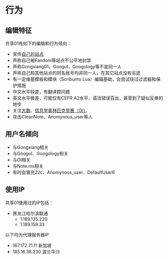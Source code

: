 # 行为

## 编辑特征
共享01有如下的编辑和行为倾向：
- 宣传[自己的站点](monkeysite.md)
- 声称自己被Fandom等站点不公平地封禁
- 声称Gongxiang01、Googol、Googology等不是同一人
- 声称自己和其他站点的同名帐号均非同一人，在其它站点没有劣迹
- 有一定维基模板和模块（Scribunto Lua）编辑基础，会尝试绕过过滤器和保护措施
- 中文水平较差，有翻译腔问题
- 英文水平极差，可能仅有CEFR A2水平，语法错误百出，甚至到了疑似反串的地步
- 关注[大数](https://zh.wikipedia.org/wiki/%E5%A4%A7%E6%95%B0_(%E6%95%B0%E5%AD%A6))、[信息学奥林匹克竞赛（OI）](https://zh.wikipedia.org/wiki/%E5%85%A8%E5%9B%BD%E9%9D%92%E5%B0%91%E5%B9%B4%E4%BF%A1%E6%81%AF%E5%AD%A6%E5%A5%A5%E6%9E%97%E5%8C%B9%E5%85%8B%E7%AB%9E%E8%B5%9B)。
- 攻击CleanNote、Anomynous_user等人

## 用户名倾向
- 与Gongxiang相关
- 与Googol、Googology相关
- 与OI相关
- 与Note.ms相关
- 有时会冒充22c、Anomynous_user、DefaultUser6

## 使用IP
共享01使用过的IP包括：
- 黑龙江哈尔滨联通
  - 1.189.135.220
  - 1.189.159.33

以下均为代理服务器IP
- 167.172.71.11 新加坡
- 185.16.38.230 波兰华沙
